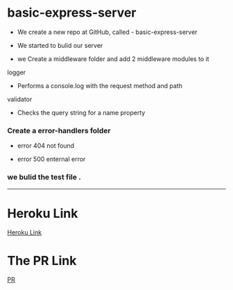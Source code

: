 # basic-express-server

- We create a new repo at GitHub, called - basic-express-server

- We started to bulid our server

- we Create a middleware folder and add 2 middleware modules to it

 logger 
 
 - Performs a console.log with the request method and path

 validator
 - Checks the query string for a name property

  ### Create a error-handlers folder
- error 404 not found 

- error 500 enternal error


### we bulid the test file .
---
# Heroku Link
[Heroku Link](https://dashboard.heroku.com/apps/ahmadhelwa-basic-server/deploy/github)


 # The PR Link
 [PR](https://github.com/ahmadhelwa/basic-express-server/pull/1)